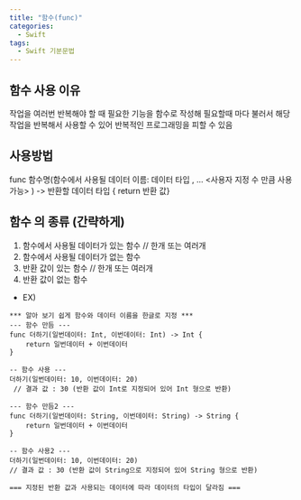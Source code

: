 ```yaml
---
title: "함수(func)"
categories:
  - Swift
tags:
  - Swift 기분문법
---
```

## 함수 사용 이유
작업을 여러번 반복해야 할 때  필요한 기능을 함수로 작성해  필요할때 마다 불러서 해당 작업을 반복해서 사용할 수 있어 반복적인 프로그래밍을 피할 수 있음 

## 사용방법
func 함수명(함수에서 사용될 데이터 이름: 데이터 타입 ,  ... <사용자 지정 수 만큼 사용가능> ) ->  반환할 데이터 타입 {  return 반환 값}

## 함수 의 종류 (간략하게)
1. 함수에서 사용될 데이터가 있는 함수 // 한개 또는 여러개 
2. 함수에서 사용될 데이터가 없는 함수 
3. 반환 값이 있는 함수  // 한개 또는 여러개 
4. 반환 값이 없는 함수 

- EX)


```
*** 알아 보기 쉽게 함수와 데이터 이름을 한글로 지정 ***
--- 함수 만듬 ---
func 더하기(일번데이터: Int, 이번데이터: Int) -> Int {
    return 일번데이터 + 이번데이터 
}

-- 함수 사용 ---
더하기(일번데이터: 10, 이번데이터: 20) 
 // 결과 값 : 30 (반환 값이 Int로 지정되어 있어 Int 형으로 반환)

--- 함수 만듬2 ---
func 더하기(일번데이터: String, 이번데이터: String) -> String {
    return 일번데이터 + 이번데이터 
}

-- 함수 사용2 ---
더하기(일번데이터: 10, 이번데이터: 20) 
// 결과 값 : 30 (반환 값이 String으로 지정되어 있어 String 형으로 반환)

=== 지정된 반환 값과 사용되는 데이터에 따라 데이터의 타입이 달라짐 ===

```

